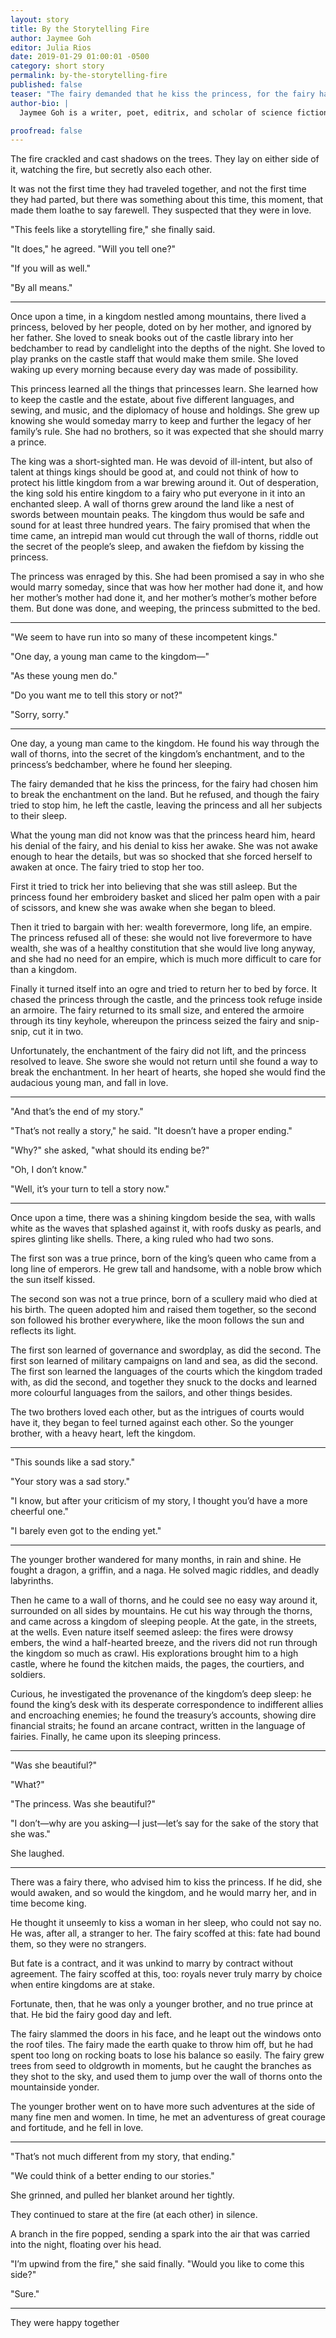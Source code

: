 ```yaml
---
layout: story
title: By the Storytelling Fire
author: Jaymee Goh
editor: Julia Rios
date: 2019-01-29 01:00:01 -0500
category: short story
permalink: by-the-storytelling-fire
published: false
teaser: "The fairy demanded that he kiss the princess, for the fairy had chosen him to break the enchantment on the land. But he refused…"
author-bio: |
  Jaymee Goh is a writer, poet, editrix, and scholar of science fiction and fantasy from the little suburb of Subang Jaya, Selangor, Malaysia. She wrote a dissertation on whiteness and multiculturalism in steampunk at the University of California, Riverside, and is a graduate of the 2016 Clarion Science Fiction and Fantasy Writing Workshop. She co-edited _The SEA Is Ours: Tales of Steampunk Southeast Asia_, and edited _The WisCon Chronicles Vol 11: Trials by Whiteness_.

proofread: false
---
```


The fire crackled and cast shadows on the trees. They lay on either side of it, watching the fire, but secretly also each other.

It was not the first time they had traveled together, and not the first time they had parted, but there was something about this time, this moment, that made them loathe to say farewell. They suspected that they were in love.

"This feels like a storytelling fire," she finally said.

"It does," he agreed. "Will you tell one?"

"If you will as well."

"By all means."

----

Once upon a time, in a kingdom nestled among mountains, there lived a princess, beloved by her people, doted on by her mother, and ignored by her father. She loved to sneak books out of the castle library into her bedchamber to read by candlelight into the depths of the night. She loved to play pranks on the castle staff that would make them smile. She loved waking up every morning because every day was made of possibility.

This princess learned all the things that princesses learn. She learned how to keep the castle and the estate, about five different languages, and sewing, and music, and the diplomacy of house and holdings. She grew up knowing she would someday marry to keep and further the legacy of her family’s rule. She had no brothers, so it was expected that she should marry a prince.

The king was a short-sighted man. He was devoid of ill-intent, but also of talent at things kings should be good at, and could not think of how to protect his little kingdom from a war brewing around it. Out of desperation, the king sold his entire kingdom to a fairy who put everyone in it into an enchanted sleep. A wall of thorns grew around the land like a nest of swords between mountain peaks. The kingdom thus would be safe and sound for at least three hundred years. The fairy promised that when the time came, an intrepid man would cut through the wall of thorns, riddle out the secret of the people’s sleep, and awaken the fiefdom by kissing the princess.

The princess was enraged by this. She had been promised a say in who she would marry someday, since that was how her mother had done it, and how her mother’s mother had done it, and her mother’s mother’s mother before them. But done was done, and weeping, the princess submitted to the bed.

----

"We seem to have run into so many of these incompetent kings."

"One day, a young man came to the kingdom—"

"As these young men do."

"Do you want me to tell this story or not?"

"Sorry, sorry."

----

One day, a young man came to the kingdom. He found his way through the wall of thorns, into the secret of the kingdom’s enchantment, and to the princess’s bedchamber, where he found her sleeping.

The fairy demanded that he kiss the princess, for the fairy had chosen him to break the enchantment on the land. But he refused, and though the fairy tried to stop him, he left the castle, leaving the princess and all her subjects to their sleep.

What the young man did not know was that the princess heard him, heard his denial of the fairy, and his denial to kiss her awake. She was not awake enough to hear the details, but was so shocked that she forced herself to awaken at once. The fairy tried to stop her too.

First it tried to trick her into believing that she was still asleep. But the princess found her embroidery basket and sliced her palm open with a pair of scissors, and knew she was awake when she began to bleed.

Then it tried to bargain with her: wealth forevermore, long life, an empire. The princess refused all of these: she would not live forevermore to have wealth, she was of a healthy constitution that she would live long anyway, and she had no need for an empire, which is much more difficult to care for than a kingdom.

Finally it turned itself into an ogre and tried to return her to bed by force. It chased the princess through the castle, and the princess took refuge inside an armoire. The fairy returned to its small size, and entered the armoire through its tiny keyhole, whereupon the princess seized the fairy and snip-snip, cut it in two.

Unfortunately, the enchantment of the fairy did not lift, and the princess resolved to leave. She swore she would not return until she found a way to break the enchantment. In her heart of hearts, she hoped she would find the audacious young man, and fall in love.

----

"And that’s the end of my story."

"That’s not really a story," he said. "It doesn’t have a proper ending."

"Why?" she asked, "what should its ending be?"

"Oh, I don’t know."

"Well, it’s your turn to tell a story now."

----

Once upon a time, there was a shining kingdom beside the sea, with walls white as the waves that splashed against it, with roofs dusky as pearls, and spires glinting like shells. There, a king ruled who had two sons.

The first son was a true prince, born of the king’s queen who came from a long line of emperors. He grew tall and handsome, with a noble brow which the sun itself kissed.

The second son was not a true prince, born of a scullery maid who died at his birth. The queen adopted him and raised them together, so the second son followed his brother everywhere, like the moon follows the sun and reflects its light.

The first son learned of governance and swordplay, as did the second. The first son learned of military campaigns on land and sea, as did the second. The first son learned the languages of the courts which the kingdom traded with, as did the second, and together they snuck to the docks and learned more colourful languages from the sailors, and other things besides.

The two brothers loved each other, but as the intrigues of courts would have it, they began to feel turned against each other. So the younger brother, with a heavy heart, left the kingdom.

----

"This sounds like a sad story."

"Your story was a sad story."

"I know, but after your criticism of my story, I thought you’d have a more cheerful one."

"I barely even got to the ending yet."

----

The younger brother wandered for many months, in rain and shine. He fought a dragon, a griffin, and a naga. He solved magic riddles, and deadly labyrinths.

Then he came to a wall of thorns, and he could see no easy way around it, surrounded on all sides by mountains. He cut his way through the thorns, and came across a kingdom of sleeping people. At the gate, in the streets, at the wells. Even nature itself seemed asleep: the fires were drowsy embers, the wind a half-hearted breeze, and the rivers did not run through the kingdom so much as crawl. His explorations brought him to a high castle, where he found the kitchen maids, the pages, the courtiers, and soldiers.

Curious, he investigated the provenance of the kingdom’s deep sleep: he found the king’s desk with its desperate correspondence to indifferent allies and encroaching enemies; he found the treasury’s accounts, showing dire financial straits; he found an arcane contract, written in the language of fairies. Finally, he came upon its sleeping princess.

----

"Was she beautiful?"

"What?"

"The princess. Was she beautiful?"

"I don’t—why are you asking—I just—let’s say for the sake of the story that she was."

She laughed.

----

There was a fairy there, who advised him to kiss the princess. If he did, she would awaken, and so would the kingdom, and he would marry her, and in time become king.

He thought it unseemly to kiss a woman in her sleep, who could not say no. He was, after all, a stranger to her. The fairy scoffed at this: fate had bound them, so they were no strangers.

But fate is a contract, and it was unkind to marry by contract without agreement. The fairy scoffed at this, too: royals never truly marry by choice when entire kingdoms are at stake.

Fortunate, then, that he was only a younger brother, and no true prince at that. He bid the fairy good day and left.

The fairy slammed the doors in his face, and he leapt out the windows onto the roof tiles. The fairy made the earth quake to throw him off, but he had spent too long on rocking boats to lose his balance so easily. The fairy grew trees from seed to oldgrowth in moments, but he caught the branches as they shot to the sky, and used them to jump over the wall of thorns onto the mountainside yonder.

The younger brother went on to have more such adventures at the side of many fine men and women. In time, he met an adventuress of great courage and fortitude, and he fell in love.

----

"That’s not much different from my story, that ending."

"We could think of a better ending to our stories."

She grinned, and pulled her blanket around her tightly.

They continued to stare at the fire (at each other) in silence.

A branch in the fire popped, sending a spark into the air that was carried into the night, floating over his head.

"I’m upwind from the fire," she said finally. "Would you like to come this side?"

"Sure."

----

They were happy together
